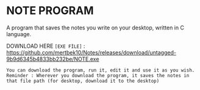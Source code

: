# NOTE PROGRAM
A program that saves the notes you write on your desktop, written in C language.

DOWNLOAD HERE `[EXE FİLE]` : https://github.com/mertbek10/Notes/releases/download/untagged-9b9d6345b4833bb232be/NOTE.exe
```plaintext
You can download the program, run it, edit it and use it as you wish.
Reminder : Wherever you download the program, it saves the notes in that file path (for desktop, download it to the desktop)


